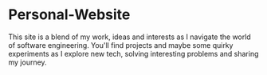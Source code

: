 # Personal-Website
This site is a blend of my work, ideas and interests as I navigate the world of software engineering. You'll find projects and maybe some quirky experiments as I explore new tech, solving interesting problems and sharing my journey. 